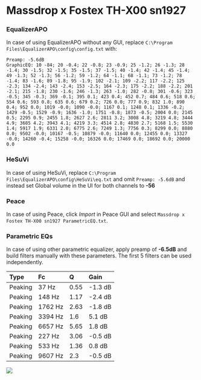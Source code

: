 # Massdrop x Fostex TH-X00 sn1927

### EqualizerAPO
In case of using EqualizerAPO without any GUI, replace `C:\Program Files\EqualizerAPO\config\config.txt`
with:
```
Preamp: -5.6dB
GraphicEQ: 10 -84; 20 -0.4; 22 -0.8; 23 -0.9; 25 -1.2; 26 -1.3; 28 -1.4; 30 -1.5; 32 -1.5; 35 -1.5; 37 -1.5; 40 -1.4; 42 -1.4; 45 -1.4; 49 -1.3; 52 -1.3; 56 -1.2; 59 -1.2; 64 -1.1; 68 -1.1; 73 -1.2; 78 -1.4; 83 -1.6; 89 -1.8; 95 -1.9; 102 -2.1; 109 -2.2; 117 -2.2; 125 -2.3; 134 -2.4; 143 -2.4; 153 -2.5; 164 -2.3; 175 -2.2; 188 -2.2; 201 -2.1; 215 -1.8; 230 -1.6; 246 -1.3; 263 -1.0; 282 -0.8; 301 -0.6; 323 -0.5; 345 -0.3; 369 -0.1; 395 0.1; 423 0.4; 452 0.7; 484 0.6; 518 0.6; 554 0.6; 593 0.8; 635 0.6; 679 0.2; 726 0.0; 777 0.9; 832 1.0; 890 0.4; 952 0.0; 1019 -0.0; 1090 -0.0; 1167 0.1; 1248 0.1; 1336 -0.2; 1429 -0.5; 1529 -0.9; 1636 -1.0; 1751 -0.8; 1873 -0.5; 2004 0.0; 2145 0.5; 2295 0.9; 2455 1.8; 2627 2.6; 2811 3.2; 3008 4.8; 3219 4.8; 3444 4.9; 3685 4.2; 3943 4.1; 4219 3.3; 4514 2.8; 4830 2.7; 5168 1.5; 5530 1.4; 5917 1.9; 6331 2.0; 6775 2.6; 7249 1.3; 7756 0.3; 8299 0.0; 8880 0.0; 9502 -0.0; 10167 -0.5; 10879 -0.0; 11640 0.0; 12455 0.0; 13327 -0.0; 14260 -0.4; 15258 -0.0; 16326 0.0; 17469 0.0; 18692 0.0; 20000 0.0
```

### HeSuVi
In case of using HeSuVi, replace `C:\Program Files\EqualizerAPO\config\HeSuVi\eq.txt` and omit `Preamp:
-5.6dB` and instead set Global volume in the UI for both channels to **-56**

### Peace
In case of using Peace, click *Import* in Peace GUI and select `Massdrop x Fostex TH-X00 sn1927 ParametricEQ.txt`.

### Parametric EQs
In case of using other parametric equalizer, apply preamp of **-6.5dB** and build filters manually with
these parameters. The first 5 filters can be used independently.

| Type    | Fc      |    Q | Gain    |
|:--------|:--------|:-----|:--------|
| Peaking | 37 Hz   | 0.55 | -1.3 dB |
| Peaking | 148 Hz  | 1.17 | -2.4 dB |
| Peaking | 1762 Hz | 2.63 | -1.8 dB |
| Peaking | 3394 Hz | 1.6  | 5.1 dB  |
| Peaking | 6657 Hz | 5.65 | 1.8 dB  |
| Peaking | 227 Hz  | 3.06 | -0.5 dB |
| Peaking | 533 Hz  | 1.36 | 0.8 dB  |
| Peaking | 9607 Hz | 2.3  | -0.5 dB |

![](https://raw.githubusercontent.com/jaakkopasanen/AutoEq/master/results/innerfidelity/sbaf-serious/Massdrop%20x%20Fostex%20TH-X00%20sn1927/Massdrop%20x%20Fostex%20TH-X00%20sn1927.png)